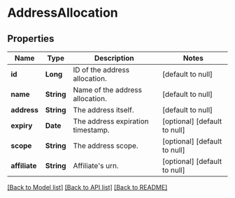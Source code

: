 # AddressAllocation
## Properties

| Name | Type | Description | Notes |
|------------ | ------------- | ------------- | -------------|
| **id** | **Long** | ID of the address allocation. | [default to null] |
| **name** | **String** | Name of the address allocation. | [default to null] |
| **address** | **String** | The address itself. | [default to null] |
| **expiry** | **Date** | The address expiration timestamp. | [optional] [default to null] |
| **scope** | **String** | The address scope. | [optional] [default to null] |
| **affiliate** | **String** | Affiliate&#39;s urn. | [optional] [default to null] |

[[Back to Model list]](../README.md#documentation-for-models) [[Back to API list]](../README.md#documentation-for-api-endpoints) [[Back to README]](../README.md)


